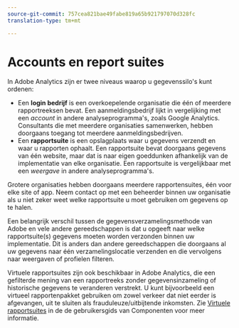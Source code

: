 ```yaml
---
source-git-commit: 757cea821bae49fabe819a65b921797070d328fc
translation-type: tm+mt

---
```

# Accounts en report suites

In Adobe Analytics zijn er twee niveaus waarop u gegevenssilo&#39;s kunt ordenen:

* Een **login bedrijf** is een overkoepelende organisatie die één of meerdere rapportreeksen bevat. Een aanmeldingsbedrijf lijkt in vergelijking met een *account* in andere analyseprogramma&#39;s, zoals Google Analytics. Consultants die met meerdere organisaties samenwerken, hebben doorgaans toegang tot meerdere aanmeldingsbedrijven.
* Een **rapportsuite** is een opslagplaats waar u gegevens verzendt en waar u rapporten ophaalt. Een rapportsuite bevat doorgaans gegevens van één website, maar dat is naar eigen goeddunken afhankelijk van de implementatie van elke organisatie. Een rapportsuite is vergelijkbaar met een *weergave* in andere analyseprogramma&#39;s.

Grotere organisaties hebben doorgaans meerdere rapportensuites, één voor elke site of app. Neem contact op met een beheerder binnen uw organisatie als u niet zeker weet welke rapportsuite u moet gebruiken om gegevens op te halen.

Een belangrijk verschil tussen de gegevensverzamelingsmethode van Adobe en vele andere gereedschappen is dat u opgeeft naar welke rapportsuite(s) gegevens moeten worden verzonden binnen uw implementatie. Dit is anders dan andere gereedschappen die doorgaans al uw gegevens naar één verzamelingslocatie verzenden en die vervolgens naar weergaven of profielen filteren.

Virtuele rapportsuites zijn ook beschikbaar in Adobe Analytics, die een gefilterde mening van een rapportreeks zonder gegevensinzameling of historische gegevens te veranderen verstrekt. U kunt bijvoorbeeld een virtueel rapportenpakket gebruiken om zowel verkeer dat niet eerder is afgevangen, uit te sluiten als frauduleuze/uitbijtende inkomsten. Zie [Virtuele rapportsuites](/help/components/vrs/vrs-about.md) in de de gebruikersgids van Componenten voor meer informatie.
